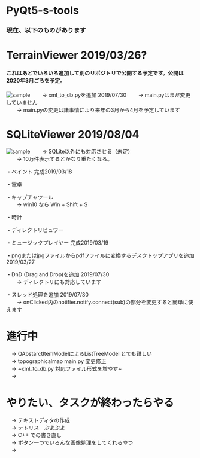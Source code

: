# PyQt5-s-tools

### 現在、以下のものがあります

# TerrainViewer 2019/03/26? 
#### これはあとでいろいろ追加して別のリポジトリで公開する予定です。公開は2020年3月ごろを予定。
<img src="https://github.com/pto8913/PyQt5-s-tools/blob/master/Image/terrain_viewer.png" title="sample">
　　-> xml_to_db.pyを追加 2019/07/30 
　　-> main.pyはまだ変更していません <br>
　　-> main.pyの変更は諸事情により来年の3月から4月を予定しています <br>
 
# SQLiteViewer 2019/08/04 
<img src="https://github.com/pto8913/PyQt5-s-tools/blob/master/Image/DBViewerQuery.png" title="sample">
　　-> SQLite以外にも対応させる（未定）<br>
　　-> 10万件表示するとかなり重たくなる。 <br>
  
・ペイント 完成2019/03/18 <br>
  
・電卓　<br>

・キャプチャツール <br>
　　-> win10 なら Win + Shift + S <br>

・時計  <br>

・ディレクトリビュワー <br>

・ミュージックプレイヤー 完成2019/03/19 <br>

・pngまたはjpgファイルからpdfファイルに変換するデスクトップアプリを追加 2019/03/27 <br>

・DnD (Drag and Drop)を追加 2019/07/30 <br>
　　-> ディレクトリにも対応しています <br>
  
・スレッド処理を追加 2019/07/30 <br>
　　-> onClicked内のnotifier.notify.connect(sub)の部分を変更すると簡単に使えます <br>
    
# 進行中 
　-> QAbstarctItemModelによるListTreeModel とても難しい <br>
　-> topographicalmap main.py 変更修正 <br>
　-> ~xml_to_db.py 対応ファイル形式を増やす~ <br>
　->
  
# やりたい、タスクが終わったらやる
　-> テキストディタの作成 <br>
　-> テトリス　ぷよぷよ <br>
　-> C++ での書き直し <br>
　-> ボタン一つでいろんな画像処理をしてくれるやつ <br>
　-> 
